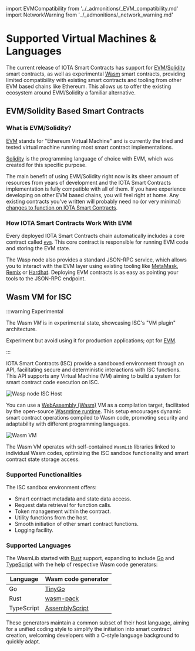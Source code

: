import EVMCompatibility from '../_admonitions/_EVM_compatibility.md'
import NetworkWarning from '../_admonitions/_network_warning.md'

# Supported Virtual Machines & Languages

<NetworkWarning/>

The current release of IOTA Smart Contracts has support for [EVM/Solidity](#evmsolidity-based-smart-contracts) smart
contracts, as well as experimental [Wasm](#wasm-vm-for-isc) smart contracts, providing limited compatibility with
existing smart contracts and tooling from other EVM based chains like Ethereum. This allows us to offer the existing 
ecosystem around EVM/Solidity a familiar alternative.

## EVM/Solidity Based Smart Contracts

### What is EVM/Solidity?

[EVM](https://ethereum.org/en/developers/docs/evm/) stands for "Ethereum Virtual Machine" and is currently the tried and
tested virtual machine running most smart contract implementations.

[Solidity](https://soliditylang.org/) is the programming language of choice with EVM, which was created for this
specific purpose.

The main benefit of using EVM/Solidity right now is its sheer amount of resources from years of development and the IOTA
Smart Contracts implementation is fully compatible with all of them. If you have experience developing on other EVM
based chains, you will feel right at home. Any existing contracts you've written will probably need no (or very minimal)
[changes to function on IOTA Smart Contracts](compatibility.md).

### How IOTA Smart Contracts Work With EVM

Every deployed IOTA Smart Contracts chain automatically includes a core contract
called [`evm`](../reference/core-contracts/evm.md). This core contract is responsible for running EVM code and
storing the EVM state.

The Wasp node also provides a standard JSON-RPC service, which allows you to interact with the EVM layer using existing
tooling like [MetaMask](https://metamask.io/), [Remix](https://remix.ethereum.org/) or [Hardhat](https://hardhat.org/).
Deploying EVM contracts is as easy as pointing your tools to the JSON-RPC endpoint.

<EVMCompatibility />

## Wasm VM for ISC

:::warning Experimental

The Wasm _VM_ is in experimental state, showcasing ISC's "VM plugin" architecture.

Experiment but avoid using it for production applications; opt for [EVM](quick-start.mdx).

:::

IOTA Smart Contracts (ISC) provide a sandboxed environment through an API, facilitating secure and deterministic 
interactions with ISC functions. This API supports any Virtual Machine (VM) aiming to build a system for smart contract 
 code execution on ISC.

![Wasp node ISC Host](/img/wasm_vm/IscHost.png)

You can use a [WebAssembly (Wasm)](https://webassembly.org/) VM as a compilation target, facilitated by the open-source
[Wasmtime runtime](https://wasmtime.dev/). This setup encourages dynamic smart contract operations compiled to Wasm code, 
promoting security and adaptability with different programming languages.

![Wasm VM](/img/wasm_vm/WasmVM.png)

The Wasm VM operates with self-contained `WasmLib` libraries linked to individual Wasm codes, optimizing the ISC sandbox
functionality and smart contract state storage access.

### Supported Functionalities

The ISC sandbox environment offers:

- Smart contract metadata and state data access.
- Request data retrieval for function calls.
- Token management within the contract.
- Utility functions from the host.
- Smooth initiation of other smart contract functions.
- Logging facility.

### Supported Languages

The WasmLib started with [Rust](https://www.rust-lang.org/) support, expanding to include [Go](https://golang.org/) 
and [TypeScript](https://www.typescriptlang.org/) with the help of respective Wasm code generators:

| Language   | Wasm code generator                                |
|------------|----------------------------------------------------|
| Go         | [TinyGo](https://tinygo.org/)                      |
| Rust       | [wasm-pack](https://rustwasm.github.io/wasm-pack/) |
| TypeScript | [AssemblyScript](https://www.assemblyscript.org/)  |

These generators maintain a common subset of their host language, aiming for a unified coding style to simplify the 
initiation into smart contract creation, welcoming developers with a C-style language background to quickly adapt.